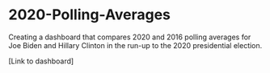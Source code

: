 # 2020-Polling-Averages

Creating a dashboard that compares 2020 and 2016 polling averages for Joe Biden and Hillary Clinton in the run-up to the 2020 presidential election.

[Link to dashboard]
